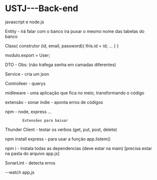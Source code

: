 # USTJ---Back-end
javascript e node.js

Entity - irá falar com o banco
ira puxar o mesmo nome das tabelas do banco

Class{
    construtor (id, email, password){
        this.id = id;
        ...
    }
}

modulo.export =  User;

DTO - 
Obs: (não trafega senha em camadas diferentes)

Service - cria um json

Controlleer - querys

midleware - uma aplicação que fica no meio, transformando o código




extensão - sonar indie - aponta erros de códigos

npm - node, express ...











            Extensões para baixar

Thunder Client - testar os verbos (get, put, post, delete)

npm install express - para usar a função app.listem()

npm i - instala todas as dependencias (deve estar na main) [precisa estar na pasta do arquivo app.js]

SonarLint - detecta erros

--watch app,js